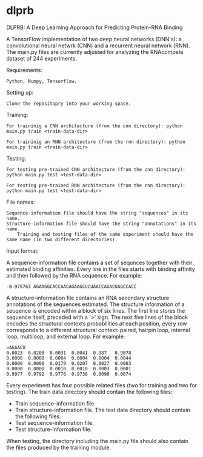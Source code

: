# dlprb
DLPRB: A Deep Learning Approach for Predicting Protein-RNA Binding

A TensorFlow implementation of two deep neural networks (DNN's): a convolutional neural netwrk (CNN) and a recurrent neural network (RNN).
The main.py files are currently adjusted for analyzing the RNAcompete dataset of 244 experiments.

Requirements:

	Python, Numpy, Tensorflow.

Setting up:

	Clone the repositopry into your working space.

Training:

	For traininig a CNN architecture (from the cnn directory): python main.py train <train-data-dir>

	For traininig an RNN architecture (from the rnn directory): python main.py train <train-data-dir>

Testing:

	For testing pre-trained CNN architecture (from the cnn directory): python main.py test <test-data-dir>

	For testing pre-trained RNN architecture (from the rnn directory): python main.py test <test-data-dir>

File names:

	Sequence-information file should have the string "sequences" in its name.
	Structure-information file should have the string "annotations" in its name.
        Training and testing files of the same experiment should have the same name (in two different directories).

Input format:

A sequence-information file contains a set of sequnces together with their estimated binding affinities. Every line in the files starts with binding affinity and then followed by the RNA sequence. For example:

	-0.975763 AGAAGGCACCAACAGAAGCUCUAACCAGACUAGCCACC

A structure-information file contains an RNA secondary structure annotations of the sequences estimated. The structure information of a seuqence is encoded within a block of six lines. 
The first line stores the sequence itself, preceded with a '>' sign.
The next five lines of the block encodes the structural contexts probabilities at each position, every row corresponds to a different structural context: paired, hairpin loop, internal loop, multiloop, and external loop. For example:

	>AGAACU
	0.0023	0.0208	0.0031	0.0041	0.987	0.9878
	0.0000	0.0000	0.0004	0.0004	0.0004	0.0044
	0.0000	0.0000	0.0179	0.0207	0.0027	0.0003
	0.0000	0.0000	0.0010	0.0010	0.0003	0.0001
	0.9977	0.9792	0.9776	0.9738	0.0096	0.0074

Every experiment has four possible related files (two for training and two for testing).
The train data directory should contain the following files:
- Train sequence-information file.
- Train structure-information file.
The test data directory should contain the following files:
- Test sequence-information file.
- Test structure-information file.

When testing, the directory including the main.py file should also contain the files produced by the training module.

